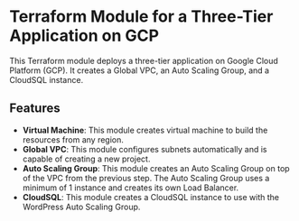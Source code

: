 # Terraform Module for a Three-Tier Application on GCP

This Terraform module deploys a three-tier application on Google Cloud Platform (GCP). It creates a Global VPC, an Auto Scaling Group, and a CloudSQL instance.

## Features

- **Virtual Machine**: This module creates virtual machine to build the resources from any region.
- **Global VPC**: This module configures subnets automatically and is capable of creating a new project.
- **Auto Scaling Group**: This module creates an Auto Scaling Group on top of the VPC from the previous step. The Auto Scaling Group uses a minimum of 1 instance and creates its own Load Balancer.
- **CloudSQL**: This module creates a CloudSQL instance to use with the WordPress Auto Scaling Group.
